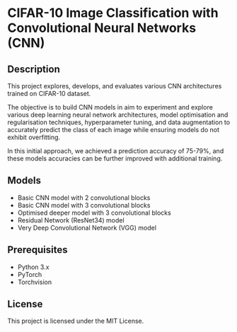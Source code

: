 # CIFAR-10 Image Classification with Convolutional Neural Networks (CNN)

## Description
This project explores, develops, and evaluates various CNN architectures trained on CIFAR-10 dataset. 

The objective is to build CNN models in aim to experiment and explore various deep learning neural network architectures, model optimisation and regularisation techniques, hyperparameter tuning, and data augmentation to accurately predict the class of each image while ensuring models do not exhibit overfitting.

In this initial approach, we achieved a prediction accuracy of 75-79%, and these models accuracies can be further improved with additional training.

## Models
- Basic CNN model with 2 convolutional blocks
- Basic CNN model with 3 convolutional blocks
- Optimised deeper model with 3 convolutional blocks
- Residual Network (ResNet34) model
- Very Deep Convolutional Network (VGG) model

## Prerequisites
- Python 3.x
- PyTorch
- Torchvision

## License
This project is licensed under the MIT License. 

